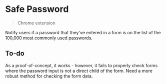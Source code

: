# Safe Password
> Chrome extension

Notify users if a password that they've entered in a form is on the list of the [100,000 most commonly used passwords](https://github.com/danielmiessler/SecLists/blob/master/Passwords/Common-Credentials/10-million-password-list-top-100000.txt).

## To-do

As a proof-of-concept, it works - however, it fails to properly check forms where the password input is not a direct child of the form. Need a more robust method for checking the form data.
